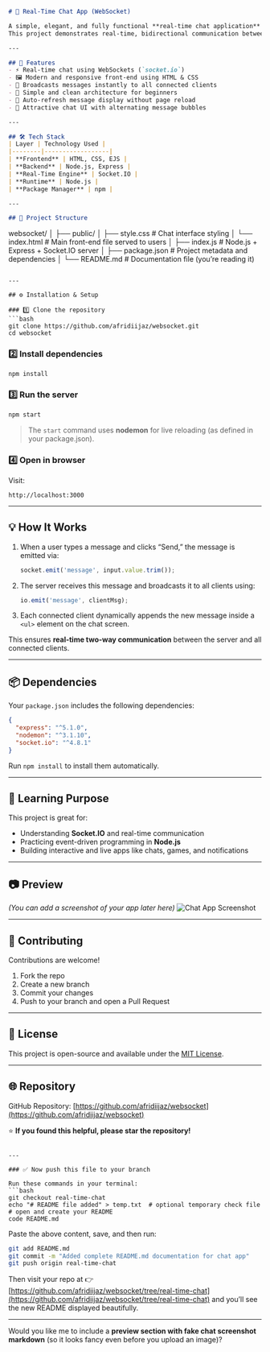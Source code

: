 
```markdown
# 💬 Real-Time Chat App (WebSocket)

A simple, elegant, and fully functional **real-time chat application** built using **Node.js**, **Express**, and **Socket.IO**.  
This project demonstrates real-time, bidirectional communication between clients and the server, allowing instant message exchange without any page reloads.

---

## 🚀 Features
- ⚡ Real-time chat using WebSockets (`socket.io`)
- 🖼️ Modern and responsive front-end using HTML & CSS
- 💬 Broadcasts messages instantly to all connected clients
- 🧩 Simple and clean architecture for beginners
- 🔄 Auto-refresh message display without page reload
- 🎨 Attractive chat UI with alternating message bubbles

---

## 🛠️ Tech Stack
| Layer | Technology Used |
|--------|------------------|
| **Frontend** | HTML, CSS, EJS |
| **Backend** | Node.js, Express |
| **Real-Time Engine** | Socket.IO |
| **Runtime** | Node.js |
| **Package Manager** | npm |

---

## 📁 Project Structure

```

websocket/
│
├── public/
│   ├── style.css          # Chat interface styling
│   └── index.html         # Main front-end file served to users
│
├── index.js               # Node.js + Express + Socket.IO server
│
├── package.json           # Project metadata and dependencies
│
└── README.md              # Documentation file (you’re reading it)

````

---

## ⚙️ Installation & Setup

### 1️⃣ Clone the repository
```bash
git clone https://github.com/afridiijaz/websocket.git
cd websocket
````

### 2️⃣ Install dependencies

```bash
npm install
```

### 3️⃣ Run the server

```bash
npm start
```

> The `start` command uses **nodemon** for live reloading (as defined in your package.json).

### 4️⃣ Open in browser

Visit:

```
http://localhost:3000
```

---

## 💡 How It Works

1. When a user types a message and clicks “Send,” the message is emitted via:

   ```js
   socket.emit('message', input.value.trim());
   ```
2. The server receives this message and broadcasts it to all clients using:

   ```js
   io.emit('message', clientMsg);
   ```
3. Each connected client dynamically appends the new message inside a `<ul>` element on the chat screen.

This ensures **real-time two-way communication** between the server and all connected clients.

---

## 📦 Dependencies

Your `package.json` includes the following dependencies:

```json
{
  "express": "^5.1.0",
  "nodemon": "^3.1.10",
  "socket.io": "^4.8.1"
}
```

Run `npm install` to install them automatically.

---

## 🧠 Learning Purpose

This project is great for:

* Understanding **Socket.IO** and real-time communication
* Practicing event-driven programming in **Node.js**
* Building interactive and live apps like chats, games, and notifications

---

## 📷 Preview

*(You can add a screenshot of your app later here)*
![Chat App Screenshot](./preview.png)

---

## 🤝 Contributing

Contributions are welcome!

1. Fork the repo
2. Create a new branch
3. Commit your changes
4. Push to your branch and open a Pull Request

---

## 🧾 License

This project is open-source and available under the [MIT License](LICENSE).

---

## 🌐 Repository

GitHub Repository: [https://github.com/afridiijaz/websocket](https://github.com/afridiijaz/websocket)

⭐ **If you found this helpful, please star the repository!**

````

---

### ✅ Now push this file to your branch

Run these commands in your terminal:
```bash
git checkout real-time-chat
echo "# README file added" > temp.txt  # optional temporary check file
# open and create your README
code README.md
````

Paste the above content, save, and then run:

```bash
git add README.md
git commit -m "Added complete README.md documentation for chat app"
git push origin real-time-chat
```

Then visit your repo at
👉 [https://github.com/afridiijaz/websocket/tree/real-time-chat](https://github.com/afridiijaz/websocket/tree/real-time-chat)
and you’ll see the new README displayed beautifully.

---

Would you like me to include a **preview section with fake chat screenshot markdown** (so it looks fancy even before you upload an image)?
